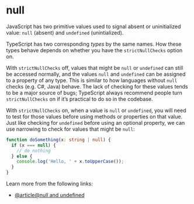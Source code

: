 # null

JavaScript has two primitive values used to signal absent or uninitialized value: `null` (absent) and `undefined` (unintialized).

TypeScript has two corresponding _types_ by the same names. How these types behave depends on whether you have the `strictNullChecks` option on.

With `strictNullChecks` off, values that might be `null` or `undefined` can still be accessed normally, and the values `null` and `undefined` can be assigned to a property of any type. This is similar to how languages without `null` checks (e.g. C#, Java) behave. The lack of checking for these values tends to be a major source of bugs; TypeScript always recommend people turn `strictNullChecks` on if it’s practical to do so in the codebase.

With `strictNullChecks` on, when a value is `null` or `undefined`, you will need to test for those values before using methods or properties on that value. Just like checking for `undefined` before using an optional property, we can use narrowing to check for values that might be `null`:

```typescript
function doSomething(x: string | null) {
  if (x === null) {
    // do nothing
  } else {
    console.log('Hello, ' + x.toUpperCase());
  }
}
```

Learn more from the following links:

- [@article@null and undefined](https://www.typescriptlang.org/docs/handbook/2/everyday-types.html#null-and-undefined)
